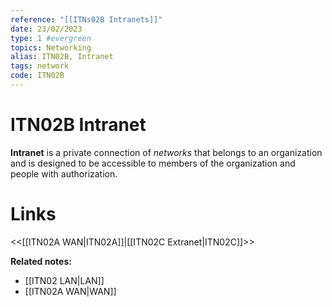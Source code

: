 ```yaml
---
reference: "[[ITNs02B Intranets]]"
date: 23/02/2023
type: 1 #evergreen
topics: Networking
alias: ITN02B, Intranet
tags: network
code: ITN02B
---
```

# ITN02B Intranet

**Intranet** is a private connection of *networks* that belongs to an organization and is designed to be accessible to members of the organization and people with authorization.

# Links
<<[[ITN02A WAN|ITN02A]]|[[ITN02C Extranet|ITN02C]]>>

**Related notes:**
- [[ITN02 LAN|LAN]]
- [[ITN02A WAN|WAN]]